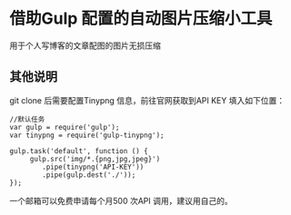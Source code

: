 # 借助Gulp 配置的自动图片压缩小工具

用于个人写博客的文章配图的图片无损压缩

## 其他说明

git clone 后需要配置Tinypng 信息，前往官网获取到API KEY 填入如下位置：

	//默认任务
	var gulp = require('gulp');
	var tinypng = require('gulp-tinypng');

	gulp.task('default', function () {
   		 gulp.src('img/*.{png,jpg,jpeg}')
        	.pipe(tinypng('API-KEY'))
        	.pipe(gulp.dest('./'));
	});

	
一个邮箱可以免费申请每个月500 次API 调用，建议用自己的。